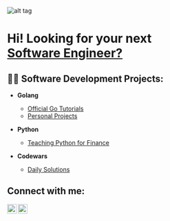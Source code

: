 ![alt tag](https://user-images.githubusercontent.com/102399623/168411123-ba704f77-ab4d-489a-ba0e-b0e0f48c122f.png)


<h1>Hi! Looking for your next<br/><a href="https://www.linkedin.com/in/benjamingp">Software Engineer?</a> <a href="https://www.linkedin.com/in/benjamingp/"></a></h1>


<h2>👨‍💻 Software Development Projects:</h2>

- <b>Golang</b>
  - [Official Go Tutorials](https://github.com/nuiben/learn-go)
  - [Personal Projects](https://github.com/nuiben/go)

- <b>Python</b>
  - [Teaching Python for Finance](https://github.com/nuiben/pyfin)

- <b>Codewars</b>
   - [Daily Solutions](https://github.com/nuiben/codewars)

<h2>Connect with me:</h2>

[<img align="left" alt="BenPorter | Twitter" width="22px" src="https://cdn.jsdelivr.net/npm/simple-icons@v3/icons/twitter.svg" />][twitter]
[<img align="left" alt="BenPorter | LinkedIn" width="22px" src="https://cdn.jsdelivr.net/npm/simple-icons@v3/icons/linkedin.svg" />][linkedin]

[twitter]: https://twitter.com/benp0rter
[linkedin]: https://linkedin.com/in/benjamingp
